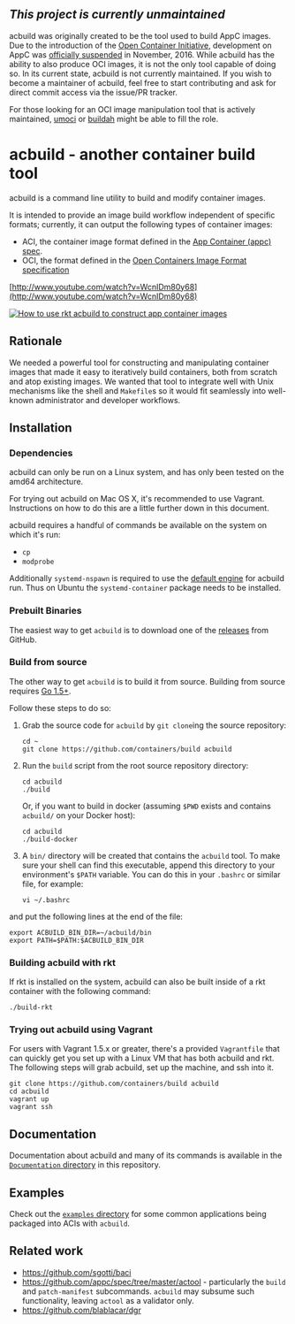 ## _This project is currently unmaintained_

acbuild was originally created to be the tool used to build AppC images. Due to
the introduction of the [Open Container
Initiative](https://www.opencontainers.org/), development on AppC was
[officially suspended](https://github.com/appc/spec#-disclaimer-) in November,
2016. While acbuild has the ability to also produce OCI images, it is not the
only tool capable of doing so. In its current state, acbuild is not currently
maintained. If you wish to become a maintainer of acbuild, feel free to start
contributing and ask for direct commit access via the issue/PR tracker.

For those looking for an OCI image manipulation tool that is actively
maintained, [umoci](https://github.com/openSUSE/umoci) or
[buildah](https://github.com/projectatomic/buildah) might be able to fill the
role.

# acbuild - another container build tool

acbuild is a command line utility to build and modify container images.

It is intended to provide an image build workflow independent of specific
formats; currently, it can output the following types of container images:
* ACI, the container image format defined in the [App Container (appc) 
 spec](https://github.com/appc/spec).
* OCI, the format defined in the [Open Containers Image Format
  specification](https://github.com/opencontainers/image-spec)


[http://www.youtube.com/watch?v=WcnIDm80y68](http://www.youtube.com/watch?v=WcnIDm80y68)

[![How to use rkt acbuild to construct app container images](http://img.youtube.com/vi/WcnIDm80y68/0.jpg)](http://www.youtube.com/watch?v=WcnIDm80y68 "How to use rkt acbuild to construct app container images")

## Rationale

We needed a powerful tool for constructing and manipulating container images
that made it easy to iteratively build containers, both from scratch and atop
existing images. We wanted that tool to integrate well with Unix mechanisms
like the shell and `Makefile`s so it would fit seamlessly into well-known
administrator and developer workflows.

## Installation

### Dependencies

acbuild can only be run on a Linux system, and has only been tested on the
amd64 architecture.

For trying out acbuild on Mac OS X, it's recommended to use Vagrant.
Instructions on how to do this are a little further down in this document.

acbuild requires a handful of commands be available on the system on 
which it's run:

- `cp`
- `modprobe`

Additionally `systemd-nspawn` is required to use the [default
engine](Documentation/subcommands/run.md) for acbuild run. Thus on Ubuntu the `systemd-container` package needs to be installed.

### Prebuilt Binaries

The easiest way to get `acbuild` is to download one of the
[releases](https://github.com/containers/build/releases) from GitHub.

### Build from source

The other way to get `acbuild` is to build it from source. Building from source requires [Go 1.5+](https://golang.org/dl/).

Follow these steps to do so:

1. Grab the source code for `acbuild` by `git clone`ing the source repository:
   ```
   cd ~
   git clone https://github.com/containers/build acbuild
   ```

2. Run the `build` script from the root source repository directory:
   ```
   cd acbuild
   ./build
   ```

   Or, if you want to build in docker (assuming `$PWD` exists and contains
   `acbuild/` on your Docker host):

   ```
   cd acbuild
   ./build-docker
   ```

3. A `bin/` directory will be created that contains the `acbuild` tool. To make
   sure your shell can find this executable, append this directory to your
   environment's `$PATH` variable. You can do this in your `.bashrc` or similar
   file, for example:
   ```
   vi ~/.bashrc
   ```

and put the following lines at the end of the file:
   ```
   export ACBUILD_BIN_DIR=~/acbuild/bin
   export PATH=$PATH:$ACBUILD_BIN_DIR
   ```

### Building acbuild with rkt

If rkt is installed on the system, acbuild can also be built inside of a rkt container with the following command:

```
./build-rkt
```


### Trying out acbuild using Vagrant

For users with Vagrant 1.5.x or greater, there's a provided `Vagrantfile` that
can quickly get you set up with a Linux VM that has both acbuild and rkt. The
following steps will grab acbuild, set up the machine, and ssh into it.

```
git clone https://github.com/containers/build acbuild
cd acbuild
vagrant up
vagrant ssh
```

## Documentation

Documentation about acbuild and many of its commands is available in the
[`Documentation`
directory](https://github.com/containers/build/tree/master/Documentation) in this
repository.

## Examples

Check out the [`examples`
directory](https://github.com/containers/build/tree/master/examples) for some common
applications being packaged into ACIs with `acbuild`.

## Related work

- https://github.com/sgotti/baci
- https://github.com/appc/spec/tree/master/actool - particularly the `build` and
  `patch-manifest` subcommands. `acbuild` may subsume such functionality,
  leaving `actool` as a validator only.
- https://github.com/blablacar/dgr
